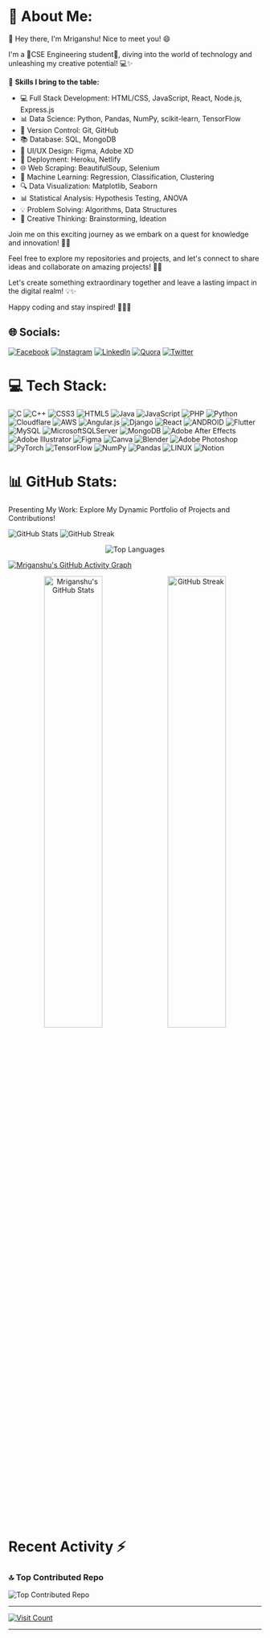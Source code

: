# 💫 About Me:
👋 Hey there, I'm Mriganshu! Nice to meet you! 😄

I'm a 🌟CSE Engineering student🌟, diving into the world of technology and unleashing my creative potential! 💻✨

🔧 **Skills I bring to the table:**
- 💻 Full Stack Development: HTML/CSS, JavaScript, React, Node.js, Express.js
- 📊 Data Science: Python, Pandas, NumPy, scikit-learn, TensorFlow
- 🔧 Version Control: Git, GitHub
- 📚 Database: SQL, MongoDB
- 🎨 UI/UX Design: Figma, Adobe XD
- 🚀 Deployment: Heroku, Netlify
- 🌐 Web Scraping: BeautifulSoup, Selenium
- 🔬 Machine Learning: Regression, Classification, Clustering
- 🔍 Data Visualization: Matplotlib, Seaborn
- 📊 Statistical Analysis: Hypothesis Testing, ANOVA
- 💡 Problem Solving: Algorithms, Data Structures
- 🌟 Creative Thinking: Brainstorming, Ideation

Join me on this exciting journey as we embark on a quest for knowledge and innovation! 🌟🔥

Feel free to explore my repositories and projects, and let's connect to share ideas and collaborate on amazing projects! 🚀🌈

Let's create something extraordinary together and leave a lasting impact in the digital realm! 💡✨

Happy coding and stay inspired! 🎉🚀✨




## 🌐 Socials:
[![Facebook](https://img.shields.io/badge/Facebook-%231877F2.svg?style=for-the-badge&logo=Facebook&logoColor=white&logoWidth=40&label=&labelColor=grey)](https://facebook.com/mriganshu.bora) [![Instagram](https://img.shields.io/badge/Instagram-%23E4405F.svg?style=for-the-badge&logo=Instagram&logoColor=white&logoWidth=40&label=&labelColor=grey)](https://instagram.com/mriganshubora) [![LinkedIn](https://img.shields.io/badge/LinkedIn-%230077B5.svg?style=for-the-badge&logo=linkedin&logoColor=white&logoWidth=40&label=&labelColor=grey)](https://linkedin.com/in/mriganshubora) [![Quora](https://img.shields.io/badge/Quora-%23B92B27.svg?style=for-the-badge&logo=Quora&logoColor=white&logoWidth=40&label=&labelColor=grey)](https://quora.com/profile/mriganshubora) [![Twitter](https://img.shields.io/badge/Twitter-%231DA1F2.svg?style=for-the-badge&logo=Twitter&logoColor=white&logoWidth=40&label=&labelColor=grey)](https://twitter.com/mrigansgy)


# 💻 Tech Stack:

![C](https://img.shields.io/badge/C-%2300599C.svg?style=for-the-badge&logo=c&logoColor=white&logoWidth=40&label=&labelColor=grey)
![C++](https://img.shields.io/badge/C++-%2300599C.svg?style=for-the-badge&logo=c%2B%2B&logoColor=white&logoWidth=40&label=&labelColor=grey)
![CSS3](https://img.shields.io/badge/CSS3-%231572B6.svg?style=for-the-badge&logo=css3&logoColor=white&logoWidth=40&label=&labelColor=grey)
![HTML5](https://img.shields.io/badge/HTML5-%23E34F26.svg?style=for-the-badge&logo=html5&logoColor=white&logoWidth=40&label=&labelColor=grey)
![Java](https://img.shields.io/badge/Java-%23ED8B00.svg?style=for-the-badge&logo=java&logoColor=white&logoWidth=40&label=&labelColor=grey)
![JavaScript](https://img.shields.io/badge/JavaScript-%23323330.svg?style=for-the-badge&logo=javascript&logoColor=%23F7DF1E&logoWidth=40&label=&labelColor=grey)
![PHP](https://img.shields.io/badge/PHP-%23777BB4.svg?style=for-the-badge&logo=php&logoColor=white&logoWidth=40&label=&labelColor=grey)
![Python](https://img.shields.io/badge/Python-3670A0?style=for-the-badge&logo=python&logoColor=ffdd54&logoWidth=40&label=&labelColor=grey)
![Cloudflare](https://img.shields.io/badge/Cloudflare-F38020?style=for-the-badge&logo=Cloudflare&logoColor=white&logoWidth=40&label=&labelColor=grey)
![AWS](https://img.shields.io/badge/AWS-%23FF9900.svg?style=for-the-badge&logo=amazon-aws&logoColor=white&logoWidth=40&label=&labelColor=grey)
![Angular.js](https://img.shields.io/badge/angular.js-%23E23237.svg?style=for-the-badge&logo=angularjs&logoColor=white&logoWidth=40&label=&labelColor=grey)
![Django](https://img.shields.io/badge/django-%23092E20.svg?style=for-the-badge&logo=django&logoColor=white&logoWidth=40&label=&labelColor=grey)
![React](https://img.shields.io/badge/react-%2320232a.svg?style=for-the-badge&logo=react&logoColor=%2361DAFB&logoWidth=40&label=&labelColor=grey)
![ANDROID](https://img.shields.io/badge/android-%2320232a.svg?style=for-the-badge&logo=android&logoColor=%a4c639&logoWidth=40&label=&labelColor=grey)
![Flutter](https://img.shields.io/badge/Flutter-%2302569B.svg?style=for-the-badge&logo=Flutter&logoColor=white&logoWidth=40&label=&labelColor=grey)
![MySQL](https://img.shields.io/badge/MySQL-%2300f.svg?style=for-the-badge&logo=mysql&logoColor=white&logoWidth=40&label=&labelColor=grey)
![MicrosoftSQLServer](https://img.shields.io/badge/Microsoft%20SQL%20Sever-CC2927?style=for-the-badge&logo=microsoft%20sql%20server&logoColor=white&logoWidth=40&label=&labelColor=grey)
![MongoDB](https://img.shields.io/badge/MongoDB-%234ea94b.svg?style=for-the-badge&logo=mongodb&logoColor=white&logoWidth=40&label=&labelColor=grey)
![Adobe After Effects](https://img.shields.io/badge/Adobe%20After%20Effects-9999FF.svg?style=for-the-badge&logo=Adobe%20After%20Effects&logoColor=white&logoWidth=40&label=&labelColor=grey)
![Adobe Illustrator](https://img.shields.io/badge/adobeillustrator-%23FF9A00.svg?style=for-the-badge&logo=adobeillustrator&logoColor=white&logoWidth=40&label=&labelColor=grey)
![Figma](https://img.shields.io/badge/figma-%23F24E1E.svg?style=for-the-badge&logo=figma&logoColor=white&logoWidth=40&label=&labelColor=grey)
![Canva](https://img.shields.io/badge/Canva-%2300C4CC.svg?style=for-the-badge&logo=Canva&logoColor=white&logoWidth=40&label=&labelColor=grey)
![Blender](https://img.shields.io/badge/blender-%23F5792A.svg?style=for-the-badge&logo=blender&logoColor=white&logoWidth=40&label=&labelColor=grey)
![Adobe Photoshop](https://img.shields.io/badge/adobephotoshop-%2331A8FF.svg?style=for-the-badge&logo=adobephotoshop&logoColor=white&logoWidth=40&label=&labelColor=grey)
![PyTorch](https://img.shields.io/badge/PyTorch-%23EE4C2C.svg?style=for-the-badge&logo=PyTorch&logoColor=white&logoWidth=40&label=&labelColor=grey)
![TensorFlow](https://img.shields.io/badge/TensorFlow-%23FF6F00.svg?style=for-the-badge&logo=TensorFlow&logoColor=white&logoWidth=40&label=&labelColor=grey)
![NumPy](https://img.shields.io/badge/NumPy-%23013243.svg?style=for-the-badge&logo=numpy&logoColor=white&logoWidth=40&label=&labelColor=grey)
![Pandas](https://img.shields.io/badge/pandas-%23150458.svg?style=for-the-badge&logo=pandas&logoColor=white&logoWidth=40&label=&labelColor=grey)
![LINUX](https://img.shields.io/badge/Linux-FCC624?style=for-the-badge&logo=linux&logoColor=black&logoWidth=40&label=&labelColor=grey)
![Notion](https://img.shields.io/badge/Notion-%23000000.svg?style=for-the-badge&logo=notion&logoColor=white&logoWidth=40&label=&labelColor=grey)



# 📊 GitHub Stats:
Presenting My Work: Explore My Dynamic Portfolio of Projects and Contributions!

![GitHub Stats](https://github-readme-stats.vercel.app/api?username=mriganshu16&show_icons=true&theme=radical&hide_border=true&count_private=true&hide=stars,contribs&bg_color=000000)
 ![GitHub Streak](https://github-readme-streak-stats.herokuapp.com/?user=mriganshu16&theme=radical&hide_border=true&background=000000)





<p align="center">
  <img src="https://github-readme-stats.vercel.app/api/top-langs/?username=mriganshu16&layout=compact&theme=radical&hide_border=true&bg_color=000000" alt="Top Languages">
</p>


[![Mriganshu's GitHub Activity Graph](https://github-readme-activity-graph.cyclic.app/graph?username=mriganshu16&theme=dracula&bg_color=000000&color=70A1FF&line=70A1FF&point=FFFFFF)](https://github.com/mriganshu16/github-readme-activity-graph)

<div align="center">
  <img src="https://github-readme-stats.vercel.app/api?username=mriganshu16&show_icons=true&theme=tokyonight&title_color=70A1FF&text_color=FFFFFF&bg_color=000000" alt="Mriganshu's GitHub Stats" width="48%" />
  <img src="https://github-readme-streak-stats.herokuapp.com/?user=mriganshu16&theme=tokyonight&background=000000" alt="GitHub Streak" width="48%" />
</div>




# Recent Activity :zap:
<!--START_SECTION:activity-->
<!--END_SECTION:activity-->


### 🔝 Top Contributed Repo

![Top Contributed Repo](https://github-contributor-stats.vercel.app/api?username=mriganshu16&limit=5&theme=dark&bg_color=0D1117&text_color=EEF0F1&title_color=58A6FF&hide_border=true&border_color=58A6FF&border_radius=10&combine_all_yearly_contributions=true)




---

[![Visit Count](https://komarev.com/ghpvc/?username=mriganshu16&color=blueviolet)](https://github.com/mriganshu16)


---

<!-- Proudly created with GPRM ( https://gprm.itsvg.in ) -->
